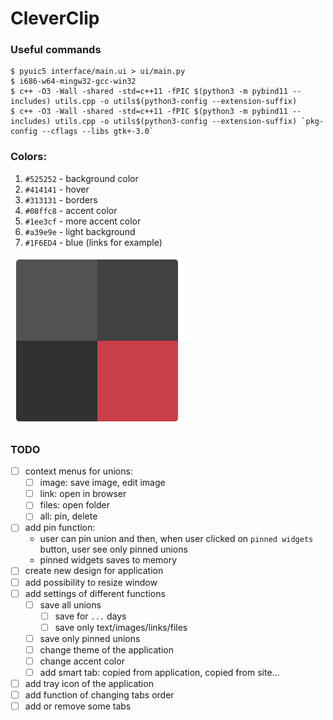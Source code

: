 # CleverClip

### Useful commands
    $ pyuic5 interface/main.ui > ui/main.py
    $ i686-w64-mingw32-gcc-win32
    $ c++ -O3 -Wall -shared -std=c++11 -fPIC $(python3 -m pybind11 --includes) utils.cpp -o utils$(python3-config --extension-suffix)
    $ c++ -O3 -Wall -shared -std=c++11 -fPIC $(python3 -m pybind11 --includes) utils.cpp -o utils$(python3-config --extension-suffix) `pkg-config --cflags --libs gtk+-3.0`

### Colors:

1. `#525252` - background color
2. `#414141` - hover
3. `#313131` - borders
4. `#08ffc8` - accent color
5. `#1ee3cf` - more accent color
6. `#a39e9e` - light background
6. `#1F6ED4` - blue (links for example)

![img.png](docs/sources/img.png)


### TODO

- [ ] context menus for unions:
  - [ ] image: save image, edit image
  - [ ] link: open in browser
  - [ ] files: open folder
  - [ ] all: pin, delete
- [ ] add pin function:
  - user can pin union and then, when user clicked on `pinned widgets` button, user see only pinned unions
  - pinned widgets saves to memory
- [ ] create new design for application
- [ ] add possibility to resize window
- [ ] add settings of different functions
  - [ ] save all unions
    - [ ] save for `...` days
    - [ ] save only text/images/links/files
  - [ ] save only pinned unions
  - [ ] change theme of the application
  - [ ] change accent color
  - [ ] add smart tab: copied from application, copied from site...
- [ ] add tray icon of the application
- [ ] add function of changing tabs order
- [ ] add or remove some tabs
